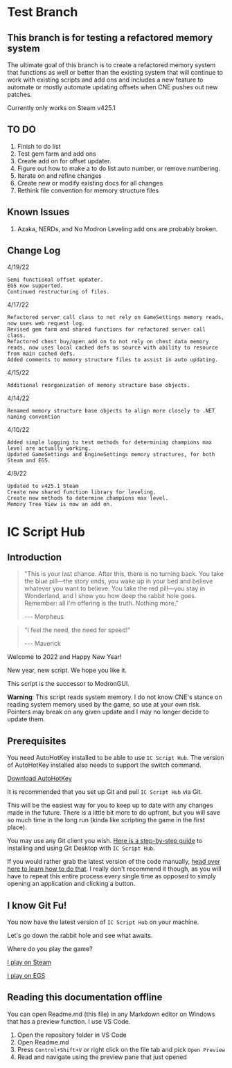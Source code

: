 # Test Branch
## This branch is for testing a refactored memory system

The ultimate goal of this branch is to create a refactored memory system that functions as well or better than the existing system that will continue to work with existing scripts and add ons and includes a new feature to automate or mostly automate updating offsets when CNE pushes out new patches.

Currently only works on Steam v425.1

## TO DO
1. Finish to do list
2. Test gem farm and add ons
3. Create add on for offset updater.
4. Figure out how to make a to do list auto number, or remove numbering.
7. Iterate on and refine changes
8. Create new or modify existing docs for all changes
10. Rethink file convention for memory structure files

## Known Issues
1. Azaka, NERDs, and No Modron Leveling add ons are probably broken.

## Change Log
4/19/22

    Semi functional offset updater.
    EGS now supported.
    Continued restructuring of files.

4/17/22

    Refactored server call class to not rely on GameSettings memory reads, now uses web request log.
    Revised gem farm and shared functions for refactored server call class.
    Refactored chest buy/open add on to not rely on chest data memory reads, now uses local cached defs as source with ability to resource from main cached defs.
    Added comments to memory structure files to assist in auto updating.

4/15/22

    Additional reorganization of memory structure base objects.
    
4/14/22

    Renamed memory structure base objects to align more closely to .NET naming convention

4/10/22

    Added simple logging to test methods for determining champions max level are actually working.
    Updated GameSettings and EngineSettings memory structures, for both Steam and EGS.

4/9/22

    Updated to v425.1 Steam
    Create new shared function library for leveling.
    Create new methods to determine champions max level.
    Memory Tree View is now an add on.

# IC Script Hub
## Introduction

> "This is your last chance. After this, there is no turning back. You take the blue pill—the story ends, you wake up in your bed and believe whatever you want to believe. You take the red pill—you stay in Wonderland, and I show you how deep the rabbit hole goes. Remember: all I'm offering is the truth. Nothing more." 
>  
> --- Morpheus 


> "I feel the need, the need for speed!"
> 
> --- Maverick

Welcome to 2022 and Happy New Year!  

New year, new script. We hope you like it.   
  
This script is the successor to ModronGUI.

**Warning**:
This script reads system memory. I do not know CNE's stance on reading system memory used by the game, so use at your own risk. Pointers may break on any given update and I may no longer decide to update them.  


## Prerequisites

You need AutoHotKey installed to be able to use `IC Script Hub`. The version of AutoHotKey installed also needs to support the switch command. 

[Download AutoHotKey](https://www.autohotkey.com/)

It is recommended that you set up Git and pull `IC Script Hub` via Git. 

This will be the easiest way for you to keep up to date with any changes made in the future. There is a little bit more to do upfront, but you will save so much time in the long run (kinda like scripting the game in the first place).

You may use any Git client you wish. [Here is a step-by-step guide](docfiles/getting-started-with-ic-script-hub-using-git.md) to installing and using Git Desktop with `IC Script Hub`.

If you would rather grab the latest version of the code manually, [head over here to learn how to do that](docfiles/getting-started-with-ic-script-hub-using-zip.md). I really don't recommend it though, as you will have to repeat this entire process every single time as opposed to simply opening an application and clicking a button.

## I know Git Fu!

You now have the latest version of `IC Script Hub` on your machine.

Let's go down the rabbit hole and see what awaits.

Where do you play the game?

[I play on Steam](docfiles/using-ic-script-hub-with-steam.md) 

[I play on EGS](docfiles/using-ic-script-hub-with-egs.md)

## Reading this documentation offline

You can open Readme.md (this file) in any Markdown editor on Windows that has a preview function. I use VS Code. 

1. Open the repository folder in VS Code
2. Open Readme.md
3. Press `Control+Shift+V` or right click on the file tab and pick `Open Preview`
4. Read and navigate using the preview pane that just opened



